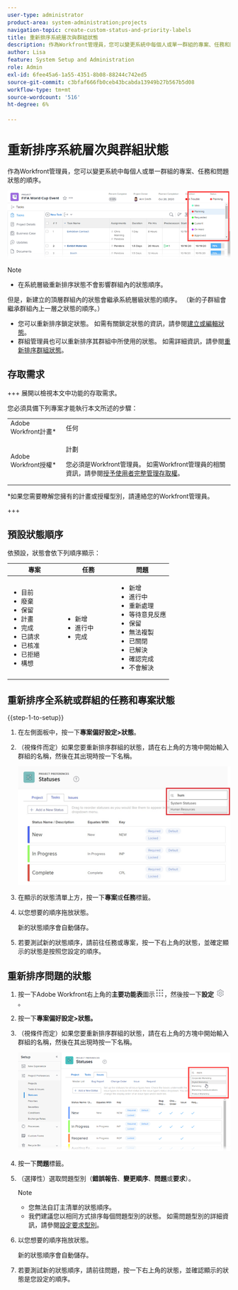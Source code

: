 ```yaml
---
user-type: administrator
product-area: system-administration;projects
navigation-topic: create-custom-status-and-priority-labels
title: 重新排序系統層次與群組狀態
description: 作為Workfront管理員，您可以變更系統中每個人或單一群組的專案、任務和問題狀態的順序。
author: Lisa
feature: System Setup and Administration
role: Admin
exl-id: 6fee45a6-1a55-4351-8b08-88244c742ed5
source-git-commit: c3bfaf666fb0ceb43bcabda13949b27b567b5d08
workflow-type: tm+mt
source-wordcount: '516'
ht-degree: 6%

---
```


# 重新排序系統層次與群組狀態

作為Workfront管理員，您可以變更系統中每個人或單一群組的專案、任務和問題狀態的順序。

<!--The system version of this snippet mentions a single group because a sysadmin call also reorder statuses there. Group admin version of this article is still needed.-->

![](assets/statuses.png)

>[!NOTE]
>
>* 在系統層級重新排序狀態不會影響群組內的狀態順序。
>
>  但是，新建立的頂層群組內的狀態會繼承系統層級狀態的順序。 （新的子群組會繼承群組內上一層之狀態的順序。）
>
>* 您可以重新排序鎖定狀態。 如需有關鎖定狀態的資訊，請參閱[建立或編輯狀態](../../../administration-and-setup/customize-workfront/creating-custom-status-and-priority-labels/create-or-edit-a-status.md)。
>* 群組管理員也可以重新排序其群組中所使用的狀態。 如需詳細資訊，請參閱[重新排序群組狀態](../../../administration-and-setup/manage-groups/manage-group-statuses/reorder-group-statuses-from-groups-area.md)。
>

## 存取需求

+++ 展開以檢視本文中功能的存取需求。

您必須具備下列專案才能執行本文所述的步驟：

<table style="table-layout:auto"> 
 <col> 
 <col> 
 <tbody> 
  <tr> 
   <td role="rowheader">Adobe Workfront計畫* </td> 
   <td>任何</td> 
  </tr> 
  <tr data-mc-conditions="SnippetConditions-wf-groups.system-level"> 
   <td role="rowheader">Adobe Workfront授權*</td> 
   <td> <p>計劃 </p> <p>您必須是Workfront管理員。 如需Workfront管理員的相關資訊，請參閱<a href="../../../administration-and-setup/add-users/configure-and-grant-access/grant-a-user-full-administrative-access.md" class="MCXref xref">授予使用者完整管理存取權</a>。</p> </td> 
  </tr> 
 </tbody> 
</table>

&#42;如果您需要瞭解您擁有的計畫或授權型別，請連絡您的Workfront管理員。

+++

## 預設狀態順序

依預設，狀態會依下列順序顯示：

<table style="table-layout:auto"> 
 <col> 
 <col> 
 <col> 
 <thead> 
  <tr> 
   <th width="33.33%">專案</th> 
   <th width="33.33%">任務</th> 
   <th width="33.33%">問題</th> 
  </tr> 
 </thead> 
 <tbody> 
  <tr> 
   <td> 
    <ul> 
     <li>目前</li> 
     <li>廢棄</li> 
     <li> 保留 </li> 
     <li> 計畫 </li> 
     <li> 完成 </li> 
     <li> 已請求 </li> 
     <li> 已核准 </li> 
     <li> 已拒絕 </li> 
     <li> 構想 </li> 
    </ul> </td> 
   <td> 
    <ul> 
     <li>新增</li> 
     <li>進行中</li> 
     <li>完成</li> 
    </ul> </td> 
   <td> 
    <ul> 
     <li>新增</li> 
     <li>進行中</li> 
     <li>重新處理</li> 
     <li>等待意見反應</li> 
     <li>保留</li> 
     <li>無法複製</li> 
     <li>已關閉</li> 
     <li>已解決</li> 
     <li>確認完成</li> 
     <li>不會解決</li> 
    </ul> </td> 
  </tr> 
 </tbody> 
</table>

## 重新排序全系統或群組的任務和專案狀態

{{step-1-to-setup}}

1. 在左側面板中，按一下&#x200B;**專案偏好設定>狀態**。
1. （視條件而定）如果您要重新排序群組的狀態，請在右上角的方塊中開始輸入群組的名稱，然後在其出現時按一下名稱。

   ![](assets/system-statuses-in-upper-rt-corner-group.jpg)

1. 在顯示的狀態清單上方，按一下&#x200B;**專案**&#x200B;或&#x200B;**任務**&#x200B;標籤。

1. 以您想要的順序拖放狀態。

   新的狀態順序會自動儲存。

1. 若要測試新的狀態順序，請前往任務或專案，按一下右上角的狀態，並確定顯示的狀態是按照您設定的順序。

## 重新排序問題的狀態

1. 按一下Adobe Workfront右上角的&#x200B;**主要功能表**&#x200B;圖示![](assets/main-menu-icon.png)，然後按一下&#x200B;**設定** ![](assets/gear-icon-settings.png)。

1. 按一下&#x200B;**專案偏好設定>狀態。**
1. （視條件而定）如果您要重新排序群組的狀態，請在右上角的方塊中開始輸入群組的名稱，然後在其出現時按一下名稱。

   ![](assets/issue-statuses-group-name.png)

1. 按一下&#x200B;**問題**&#x200B;標籤。
1. （選擇性）選取問題型別（**錯誤報告**、**變更順序**、**問題**&#x200B;或&#x200B;**要求**）。

   >[!NOTE]
   >
   >* 您無法自訂主清單的狀態順序。
   >* 我們建議您以相同方式排序每個問題型別的狀態。 如需問題型別的詳細資訊，請參閱[設定要求型別](../../../administration-and-setup/set-up-workfront/configure-system-defaults/configure-request-types.md)。

1. 以您想要的順序拖放狀態。

   新的狀態順序會自動儲存。

1. 若要測試新的狀態順序，請前往問題，按一下右上角的狀態，並確認顯示的狀態是您設定的順序。
